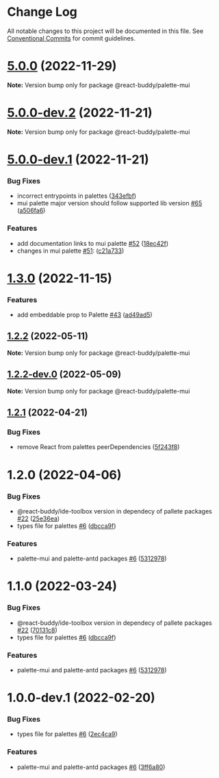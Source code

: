 # Change Log

All notable changes to this project will be documented in this file.
See [Conventional Commits](https://conventionalcommits.org) for commit guidelines.

# [5.0.0](https://github.com/react-buddy/ide-toolbox/tree/master/packages/palette-mui/compare/@react-buddy/palette-mui@5.0.0-dev.2...@react-buddy/palette-mui@5.0.0) (2022-11-29)

**Note:** Version bump only for package @react-buddy/palette-mui





# [5.0.0-dev.2](https://github.com/react-buddy/ide-toolbox/tree/master/packages/palette-mui/compare/@react-buddy/palette-mui@5.0.0-dev.1...@react-buddy/palette-mui@5.0.0-dev.2) (2022-11-21)

**Note:** Version bump only for package @react-buddy/palette-mui





# [5.0.0-dev.1](https://github.com/react-buddy/ide-toolbox/tree/master/packages/palette-mui/compare/@react-buddy/palette-mui@1.3.0...@react-buddy/palette-mui@5.0.0-dev.1) (2022-11-21)


### Bug Fixes

* incorrect entrypoints in palettes ([343efbf](https://github.com/react-buddy/ide-toolbox/tree/master/packages/palette-mui/commit/343efbf0a572a9607d620e5ce3ad905dcc01b03a))
* mui palette major version should follow supported lib version [#65](https://github.com/react-buddy/ide-toolbox/tree/master/packages/palette-mui/issues/65) ([a506fa6](https://github.com/react-buddy/ide-toolbox/tree/master/packages/palette-mui/commit/a506fa60ff0c9358f7d2af1614f5985c0733f0bd))


### Features

* add documentation links to mui palette [#52](https://github.com/react-buddy/ide-toolbox/tree/master/packages/palette-mui/issues/52) ([18ec42f](https://github.com/react-buddy/ide-toolbox/tree/master/packages/palette-mui/commit/18ec42fd4566eca54fde5f31f798a5213863cb8c))
* changes in mui palette [#51](https://github.com/react-buddy/ide-toolbox/tree/master/packages/palette-mui/issues/51): ([c21a733](https://github.com/react-buddy/ide-toolbox/tree/master/packages/palette-mui/commit/c21a733b6694d4e9b60726773743b4473d96a1d3))





# [1.3.0](https://github.com/react-buddy/ide-toolbox/tree/master/packages/palette-mui/compare/@react-buddy/palette-mui@1.3.0-dev.2...@react-buddy/palette-mui@1.3.0) (2022-11-15)

### Features

* add embeddable prop to Palette [#43](https://github.com/react-buddy/ide-toolbox/tree/master/packages/palette-mui/issues/43) ([ad49ad5](https://github.com/react-buddy/ide-toolbox/tree/master/packages/palette-mui/commit/ad49ad52a80cf287c28ba5ccb344f237d4cfa417))




## [1.2.2](https://github.com/react-buddy/ide-toolbox/tree/master/packages/palette-mui/compare/@react-buddy/palette-mui@1.2.2-dev.0...@react-buddy/palette-mui@1.2.2) (2022-05-11)

**Note:** Version bump only for package @react-buddy/palette-mui





## [1.2.2-dev.0](https://github.com/react-buddy/ide-toolbox/tree/master/packages/palette-mui/compare/@react-buddy/palette-mui@1.2.1...@react-buddy/palette-mui@1.2.2-dev.0) (2022-05-09)

**Note:** Version bump only for package @react-buddy/palette-mui





## [1.2.1](https://github.com/react-buddy/ide-toolbox/tree/master/packages/palette-mui/compare/@react-buddy/palette-mui@1.2.0...@react-buddy/palette-mui@1.2.1) (2022-04-21)


### Bug Fixes

* remove React from palettes peerDependencies ([5f243f8](https://github.com/react-buddy/ide-toolbox/tree/master/packages/palette-mui/commit/5f243f85e12debaccab155e2a061d8f4e0ac140b))





# 1.2.0 (2022-04-06)


### Bug Fixes

* @react-buddy/ide-toolbox version in dependecy of pallete packages [#22](https://github.com/react-buddy/ide-toolbox/tree/master/packages/palette-mui/issues/22) ([25e36ea](https://github.com/react-buddy/ide-toolbox/tree/master/packages/palette-mui/commit/25e36eac9366ad03d5368139d0f6cf79deaf59d1))
* types file for palettes [#6](https://github.com/react-buddy/ide-toolbox/tree/master/packages/palette-mui/issues/6) ([dbcca9f](https://github.com/react-buddy/ide-toolbox/tree/master/packages/palette-mui/commit/dbcca9fee143e2683d5170192e974239de2513be))


### Features

* palette-mui and palette-antd packages [#6](https://github.com/react-buddy/ide-toolbox/tree/master/packages/palette-mui/issues/6) ([5312978](https://github.com/react-buddy/ide-toolbox/tree/master/packages/palette-mui/commit/5312978aa6fad34a32c4f829d6d033e6d3e9d469))





# 1.1.0 (2022-03-24)


### Bug Fixes

* @react-buddy/ide-toolbox version in dependecy of pallete packages [#22](https://github.com/react-buddy/ide-toolbox/tree/master/packages/palette-mui/issues/22) ([70131c8](https://github.com/react-buddy/ide-toolbox/tree/master/packages/palette-mui/commit/70131c80acce178d8ad6806a6373480c565cd0b0))
* types file for palettes [#6](https://github.com/react-buddy/ide-toolbox/tree/master/packages/palette-mui/issues/6) ([dbcca9f](https://github.com/react-buddy/ide-toolbox/tree/master/packages/palette-mui/commit/dbcca9fee143e2683d5170192e974239de2513be))


### Features

* palette-mui and palette-antd packages [#6](https://github.com/react-buddy/ide-toolbox/tree/master/packages/palette-mui/issues/6) ([5312978](https://github.com/react-buddy/ide-toolbox/tree/master/packages/palette-mui/commit/5312978aa6fad34a32c4f829d6d033e6d3e9d469))






# 1.0.0-dev.1 (2022-02-20)


### Bug Fixes

* types file for palettes [#6](https://github.com/react-buddy/ide-toolbox/tree/master/packages/palette-antd/issues/6) ([2ec4ca9](https://github.com/react-buddy/ide-toolbox/tree/master/packages/palette-antd/commit/2ec4ca92b6bab2930eabbc3a3dcd9c0826c007b1))


### Features

* palette-mui and palette-antd packages [#6](https://github.com/react-buddy/ide-toolbox/tree/master/packages/palette-antd/issues/6) ([3ff6a80](https://github.com/react-buddy/ide-toolbox/tree/master/packages/palette-antd/commit/3ff6a804bafe496473a81571187977e33780dc33))
